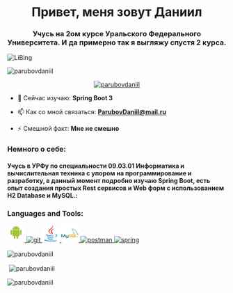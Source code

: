 <h1 align="center">Привет, меня зовут Даниил</h1>
<h3 align="center">Учусь на 2ом курсе Уральского Федерального Университета. И да примерно так я выгляжу спустя 2 курса.</h3>
<img aligh="center" alt="LiBing" width="1200" src="https://i.ytimg.com/vi/D4cuirlmTQI/maxresdefault.jpg?sqp=-oaymwEmCIAKENAF8quKqQMa8AEB-AH-CYAC0AWKAgwIABABGGUgXyhIMA8=&rs=AOn4CLDnOJzYWxUWvDGfcjC5Qz4EEmCAfQ">

<p align="left"> <img src="https://komarev.com/ghpvc/?username=parubovdaniil&label=Profile%20views&color=1683a7&style=flat" alt="parubovdaniil" /> </p>

<p align="center"> <a href="https://github.com/ryo-ma/github-profile-trophy"><img src="https://github-profile-trophy.vercel.app/?username=parubovdaniil" alt="parubovdaniil" /></a> </p>

- 🌱 Сейчас изучаю: **Spring Boot 3**

- 📫 Как со мной связаться: **ParubovDaniil@mail.ru**

- ⚡ Смешной факт: **Мне не смешно**
<h3>Немного о себе:</h3>
<h4 align="left">Учусь в УРФу по специальности 09.03.01 Информатика и вычислительная техника с упором на программирование и разработку, в данный момент подробно изучаю Spring Boot, есть опыт создания простых Rest сервисов и Web форм с использованием H2 Database и MySQL.:</h4>
<p align="left">
</p>

<h3 align="left">Languages and Tools:</h3>
<p align="left"> <a href="https://developer.android.com" target="_blank" rel="noreferrer"> <img src="https://raw.githubusercontent.com/devicons/devicon/master/icons/android/android-original-wordmark.svg" alt="android" width="40" height="40"/> </a> <a href="https://git-scm.com/" target="_blank" rel="noreferrer"> <img src="https://www.vectorlogo.zone/logos/git-scm/git-scm-icon.svg" alt="git" width="40" height="40"/> </a> <a href="https://www.java.com" target="_blank" rel="noreferrer"> <img src="https://raw.githubusercontent.com/devicons/devicon/master/icons/java/java-original.svg" alt="java" width="40" height="40"/> </a> <a href="https://www.mysql.com/" target="_blank" rel="noreferrer"> <img src="https://raw.githubusercontent.com/devicons/devicon/master/icons/mysql/mysql-original-wordmark.svg" alt="mysql" width="40" height="40"/> </a> <a href="https://postman.com" target="_blank" rel="noreferrer"> <img src="https://www.vectorlogo.zone/logos/getpostman/getpostman-icon.svg" alt="postman" width="40" height="40"/> </a> <a href="https://spring.io/" target="_blank" rel="noreferrer"> <img src="https://www.vectorlogo.zone/logos/springio/springio-icon.svg" alt="spring" width="40" height="40"/> </a> </p>

<p><img align="center" src="https://github-readme-stats.vercel.app/api/top-langs?username=parubovdaniil&show_icons=true&theme=dark&locale=en&layout=compact" alt="parubovdaniil" /></p>

<p>&nbsp;<img align="center" src="https://github-readme-stats.vercel.app/api?username=parubovdaniil&show_icons=true&theme=dark&locale=en" alt="parubovdaniil" /></p>

<p><img align="center" src="https://github-readme-streak-stats.herokuapp.com/?user=parubovdaniil&theme=dark" alt="parubovdaniil" /></p>

<p></p>
<p></p>
<p></p>
<p></p>




